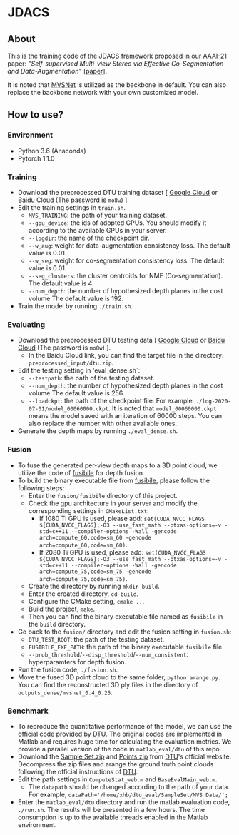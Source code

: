 # JDACS

## About
This is the training code of the JDACS framework proposed in our AAAI-21 paper: "*Self-supervised Multi-view Stereo via Effective Co-Segmentation and Data-Augmentation*" [[paper]](https://www.aaai.org/AAAI21Papers/AAAI-2549.XuH.pdf).

It is noted that [MVSNet](https://github.com/xy-guo/MVSNet_pytorch) is utilized as the backbone in default. You can also replace the backbone network with your own customized model.

## How to use?

### Environment
 - Python 3.6 (Anaconda) 
 - Pytorch 1.1.0

### Training
 - Download the preprocessed DTU training dataset \[ [Google Cloud](https://drive.google.com/file/d/1eDjh-_bxKKnEuz5h-HXS7EDJn59clx6V/view) or [Baidu Cloud](https://pan.baidu.com/s/1sQAC3pmceyochNvnqpE9oA#list/path=%2F) (The password is `mo8w`) \].
 - Edit the training settings in `train.sh`.
   - `MVS_TRAINING`: the path of your training dataset. 
   - `--gpu_device`: the ids of adopted GPUs. You should modify it according to the available GPUs in your server.
   - `--logdir`: the name of the checkpoint dir.
   - `--w_aug`: weight for data-augmentation consistency loss. The default value is 0.01.
   - `--w_seg`: weight for co-segmentation consistency loss. The default value is 0.01.
   - `--seg_clusters`: the cluster centroids for NMF (Co-segmentation). The default value is 4.
   - `--num_depth`: the number of hypothesized depth planes in the cost volume The default value is 192.
 - Train the model by running `./train.sh`.

### Evaluating
 - Download the preprocessed DTU testing data \[ [Google Cloud](https://drive.google.com/file/d/135oKPefcPTsdtLRzoDAQtPpHuoIrpRI_/view) or [Baidu Cloud](https://pan.baidu.com/s/1sQAC3pmceyochNvnqpE9oA#list/path=%2F) (The password is `mo8w`) \].
   - In the Baidu Cloud link, you can find the target file in the directory: `preprocessed_input/dtu.zip`.
 - Edit the testing setting in 'eval_dense.sh`:
   - `--testpath`: the path of the testing dataset.
   - `--num_depth`: the number of hypothesized depth planes in the cost volume The default value is 256.
   - `--loadckpt`: the path of the checkpoint file. For example: `./log-2020-07-01/model_00060000.ckpt`. It is noted that `model_00060000.ckpt` means the model saved with an iteration of 60000 steps. You can also replace the number with other available ones.
 - Generate the depth maps by running `./eval_dense.sh`.

### Fusion
 - To fuse the generated per-view depth maps to a 3D point cloud, we utilize the code of [fusibile](https://github.com/kysucix/fusibile) for depth fusion.
 - To build the binary executable file from [fusibile](https://github.com/kysucix/fusibile), please follow the following steps:
   - Enter the `fusion/fusibile` directory of this project.
   - Check the gpu architecture in your server and modify the corresponding settings in `CMakeList.txt`:
     - If 1080 Ti GPU is used, please add: `set(CUDA_NVCC_FLAGS ${CUDA_NVCC_FLAGS};-O3 --use_fast_math --ptxas-options=-v -std=c++11 --compiler-options -Wall -gencode arch=compute_60,code=sm_60 -gencode arch=compute_60,code=sm_60)`.
     - If 2080 Ti GPU is used, please add: `set(CUDA_NVCC_FLAGS ${CUDA_NVCC_FLAGS};-O3 --use_fast_math --ptxas-options=-v -std=c++11 --compiler-options -Wall -gencode arch=compute_75,code=sm_75 -gencode arch=compute_75,code=sm_75)`.
   - Create the directory by running `mkdir build`.
   - Enter the created directory, `cd build`.
   - Configure the CMake setting, `cmake ..`.
   - Build the project, `make`.
   - Then you can find the binary executable file named as `fusibile` in the `build` directory.
 - Go back to the `fusion/` directory and edit the fusion setting in `fusion.sh`:
   - `DTU_TEST_ROOT`: the path of the testing dataset.
   - `FUSIBILE_EXE_PATH`: the path of the binary executable `fusibile` file.
   - `--prob_threshold`/`--disp_threshold`/`--num_consistent`: hyperparamters for depth fusion.
 - Run the fusion code, `./fusion.sh`.
 - Move the fused 3D point cloud to the same folder, `python arange.py`. You can find the reconstructed 3D ply files in the directory of `outputs_dense/mvsnet_0.4_0.25`.

### Benchmark
 - To reproduce the quantitative performance of the model, we can use the official code provided by [DTU](http://roboimagedata.compute.dtu.dk/?page_id=36). The original codes are implemented in Matlab and requires huge time for calculating the evaluation metrics. We provide a parallel version of the code in `matlab_eval/dtu` of this repo.
 - Download the [Sample Set.zip](roboimagedata2.compute.dtu.dk/data/MVS/SampleSet.zip) and [Points.zip](http://roboimagedata2.compute.dtu.dk/data/MVS/Points.zip) from [DTU](http://roboimagedata.compute.dtu.dk/?page_id=36)'s official website. Decompress the zip files and arange the ground truth point clouds following the official instructions of [DTU](http://roboimagedata.compute.dtu.dk/?page_id=36).
 - Edit the path settings in `ComputeStat_web.m` and `BaseEvalMain_web.m`.
   - The `datapath` should be changed according to the path of your data. For example, `dataPath='/home/xhb/dtu_eval/SampleSet/MVS Data/';`
 - Enter the `matlab_eval/dtu` directory and run the matlab evaluation code, `./run.sh`. The results will be presented in a few hours. The time consumption is up to the available threads enabled in the Matlab environment. 


